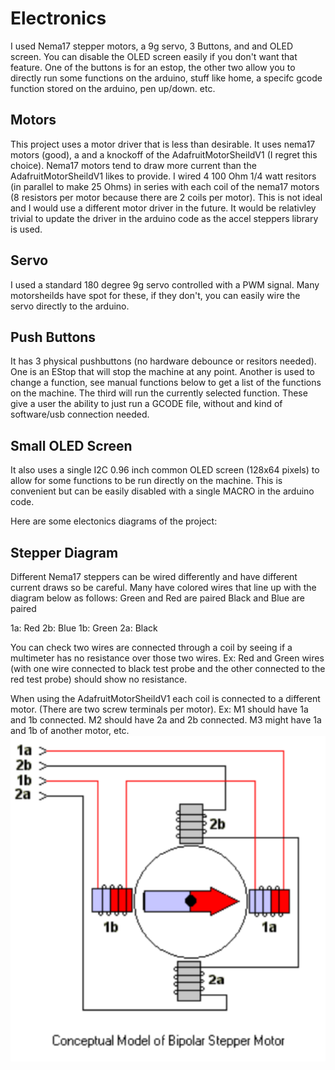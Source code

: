 # Electronics
I used Nema17 stepper motors, a 9g servo, 3 Buttons, and and OLED screen. You can disable the OLED screen easily if you don't want that feature. One of the buttons is for an estop, the other two allow you to directly run some functions on the arduino, stuff like home, a specifc gcode function stored on the arduino, pen up/down. etc.

## Motors
This project uses a motor driver that is less than desirable. It uses nema17 motors (good), a and a knockoff of the AdafruitMotorSheildV1 (I regret this choice). Nema17 motors tend to draw more current than the AdafruitMotorSheildV1 likes to provide. I wired 4 100 Ohm 1/4 watt resitors (in parallel to make 25 Ohms) in series with each coil of the nema17 motors (8 resistors per motor because there are 2 coils per motor). This is not ideal and I would use a different motor driver in the future. It would be relativley trivial to update the driver in the arduino code as the accel steppers library is used. 

## Servo
I used a standard 180 degree 9g servo controlled with a PWM signal. Many motorsheilds have spot for these, if they don't, you can easily wire the servo directly to the arduino.

## Push Buttons
It has 3 physical pushbuttons (no hardware debounce or resitors needed). One is an EStop that will stop the machine at any point. Another is used to change a function, see manual functions below to get a list of the functions on the machine. The third will run the currently selected function. These give a user the ability to just run a GCODE file, without and kind of software/usb connection needed.

## Small OLED Screen
It also uses a single I2C 0.96 inch common OLED screen (128x64 pixels) to allow for some functions to be run directly on the machine. This is convenient but can be easily disabled with a single MACRO in the arduino code.

Here are some electonics diagrams of the project:

## Stepper Diagram 
Different Nema17 steppers can be wired differently and have different current draws so be careful. Many have colored wires that line up with the diagram below as follows:
Green and Red are paired
Black and Blue are paired

1a: Red
2b: Blue
1b: Green
2a: Black

You can check two wires are connected through a coil by seeing if a multimeter has no resistance over those two wires. Ex: Red and Green wires (with one wire connected to black test probe and the other connected to the red test probe) should show no resistance.

When using the AdafruitMotorSheildV1 each coil is connected to a different motor. (There are two screw terminals per motor). Ex: M1 should have 1a and 1b connected. M2 should have 2a and 2b connected. M3 might have 1a and 1b of another motor, etc.
![Nema17 Bipolar Steper Diagram](ElectronicsDiagrams\Nema17BipolarDiagram.png)